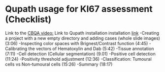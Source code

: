 # Qupath usage for KI67 assessment (Checklist)
Link to the [CBQA video:](https://youtu.be/Yemx9tIqRs0)
Link to Qupath installation installation [link](https://qupath.readthedocs.io/en/0.4/docs/intro/installation.html#installation)
-Creating a project with a new empty directory and adding cases (whole slide images) (3:06)
-Inspecting color spaces with Brignest/Contrast function (4:45)
-Calibrating the vectors of Hematoxylin and Dab (5:42)
-Tissue annotation (7:11)
-Cell detection (Cellular segmentation) (9.01)
-Positive cell detection (11:24)
-Positivity threshold adjustment (12:36)
-Classification: Tumoural cells vs Non-tumoural cells (15:26)
-Summary (18:17)
